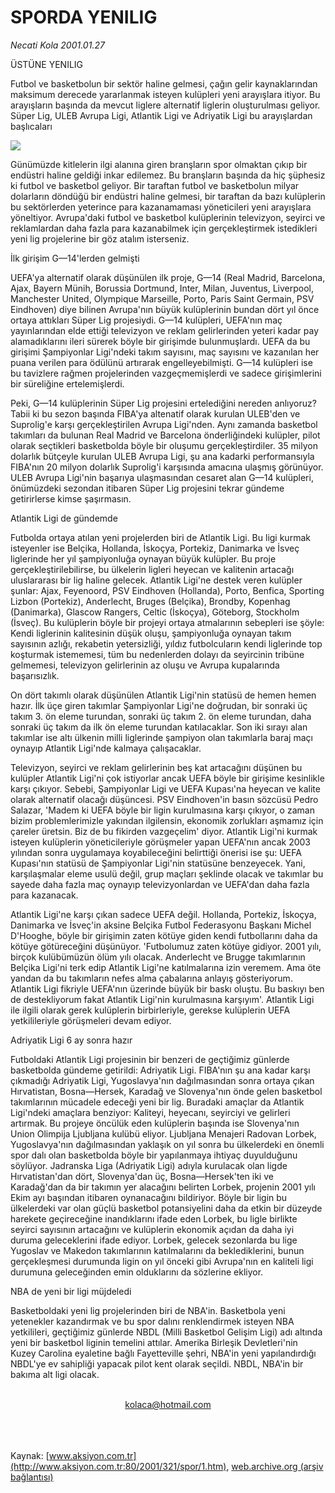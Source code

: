 # SPORDA YENILIG

*Necati Kola 2001.01.27*

<div>
 <p class="baslik">
  ÜSTÜNE YENILIG
 </p>
 <p class="spot">
  Futbol ve basketbolun bir sektör haline gelmesi, çağın gelir  kaynaklarından maksimum derecede yararlanmak isteyen kulüpleri yeni  arayışlara itiyor. Bu arayışların başında da mevcut liglere alternatif liglerin oluşturulması geliyor. Süper Lig, ULEB Avrupa Ligi, Atlantik Ligi  ve Adriyatik Ligi bu arayışlardan başlıcaları
 </p>
 <p class="metin">
 </p>
 <img border="0" src="/web/20020329045754im_/http://www.aksiyon.com.tr/2001/321/resimler/Spor.jpg"/>
 <p class="metin">
  Günümüzde kitlelerin ilgi alanına giren branşların spor olmaktan çıkıp bir endüstri haline geldiği inkar edilemez. Bu branşların başında da hiç şüphesiz ki futbol ve basketbol geliyor. Bir taraftan futbol ve basketbolun milyar dolarların döndüğü bir endüstri haline gelmesi, bir taraftan da bazı kulüplerin bu sektörlerden yeterince para kazanamaması yöneticileri yeni arayışlara yöneltiyor. Avrupa'daki futbol ve basketbol kulüplerinin televizyon, seyirci ve reklamlardan daha fazla para kazanabilmek için gerçekleştirmek istedikleri yeni lig projelerine bir göz atalım isterseniz.
 </p>
 <p class="metin">
  İlk girişim G—14'lerden gelmişti
 </p>
 <p class="metin">
  UEFA'ya alternatif olarak düşünülen ilk proje, G—14 (Real Madrid, Barcelona, Ajax, Bayern Münih, Borussia Dortmund, Inter, Milan, Juventus, Liverpool, Manchester United, Olympique Marseille, Porto, Paris Saint Germain, PSV Eindhoven) diye bilinen Avrupa'nın büyük kulüplerinin bundan dört yıl önce ortaya attıkları Süper Lig projesiydi. G—14 kulüpleri, UEFA'nın maç yayınlarından elde ettiği televizyon ve reklam gelirlerinden yeteri kadar pay alamadıklarını ileri sürerek böyle bir girişimde bulunmuşlardı. UEFA da bu girişimi Şampiyonlar Ligi'ndeki takım sayısını, maç sayısını ve kazanılan her puana verilen para ödülünü artırarak engelleyebilmişti. G—14 kulüpleri ise bu tavizlere rağmen projelerinden vazgeçmemişlerdi ve sadece girişimlerini bir süreliğine ertelemişlerdi.
 </p>
 <p class="metin">
  Peki, G—14 kulüplerinin Süper Lig projesini ertelediğini nereden anlıyoruz? Tabii ki bu sezon başında FIBA'ya altenatif olarak kurulan ULEB'den ve Suprolig'e karşı gerçekleştirilen Avrupa Ligi'nden. Aynı zamanda basketbol takımları da bulunan Real Madrid ve Barcelona önderliğindeki kulüpler, pilot olarak seçtikleri basketbolda böyle bir oluşumu gerçekleştirdiler. 35 milyon dolarlık bütçeyle kurulan ULEB Avrupa Ligi, şu ana kadarki performansıyla FIBA'nın 20 milyon dolarlık Suprolig'i karşısında amacına ulaşmış görünüyor. ULEB Avrupa Ligi'nin başarıya ulaşmasından cesaret alan G—14 kulüpleri, önümüzdeki sezondan itibaren Süper Lig projesini tekrar gündeme getirirlerse kimse şaşırmasın.
 </p>
 <p class="metin">
  Atlantik Ligi de gündemde
 </p>
 <p class="metin">
  Futbolda ortaya atılan yeni projelerden biri de Atlantik Ligi. Bu ligi kurmak isteyenler ise Belçika, Hollanda, İskoçya, Portekiz, Danimarka ve İsveç liglerinde her yıl şampiyonluğa oynayan büyük kulüpler. Bu proje gerçekleştirilebilirse, bu ülkelerin ligleri heyecan ve kalitenin artacağı uluslararası bir lig haline gelecek. Atlantik Ligi'ne destek veren kulüpler şunlar: Ajax, Feyenoord, PSV Eindhoven (Hollanda), Porto, Benfica, Sporting Lizbon (Portekiz), Anderlecht, Bruges (Belçika), Brondby, Kopenhag (Danimarka), Glascow Rangers, Celtic (İskoçya), Göteborg, Stockholm (İsveç). Bu kulüplerin böyle bir projeyi ortaya atmalarının sebepleri ise şöyle: Kendi liglerinin kalitesinin düşük oluşu, şampiyonluğa oynayan takım sayısının azlığı, rekabetin yetersizliği, yıldız futbolcuların kendi liglerinde top koşturmak istememesi, tüm bu nedenlerden dolayı da seyircinin tribüne gelmemesi, televizyon gelirlerinin az oluşu ve Avrupa kupalarında başarısızlık.
 </p>
 <p class="metin">
  On dört takımlı olarak düşünülen Atlantik Ligi'nin statüsü de hemen hemen hazır. İlk üçe giren takımlar Şampiyonlar Ligi'ne doğrudan, bir sonraki üç takım 3. ön eleme turundan, sonraki üç takım 2. ön eleme turundan, daha sonraki üç takım da ilk ön eleme turundan katılacaklar. Son iki sırayı alan takımlar ise altı ülkenin milli liglerinde şampiyon olan takımlarla baraj maçı oynayıp Atlantik Ligi'nde kalmaya çalışacaklar.
 </p>
 <p class="metin">
  Televizyon, seyirci ve reklam gelirlerinin beş kat artacağını düşünen bu kulüpler Atlantik Ligi'ni çok istiyorlar ancak UEFA böyle bir girişime kesinlikle karşı çıkıyor. Sebebi, Şampiyonlar Ligi ve UEFA Kupası'na heyecan ve kalite olarak alternatif olacağı düşüncesi. PSV Eindhoven'in basın sözcüsü Pedro Salazar, 'Madem ki UEFA böyle bir ligin kurulmasına karşı çıkıyor, o zaman bizim problemlerimizle yakından ilgilensin, ekonomik zorlukları aşmamız için çareler üretsin. Biz de bu fikirden vazgeçelim' diyor. Atlantik Ligi'ni kurmak isteyen kulüplerin yöneticileriyle görüşmeler yapan UEFA'nın ancak 2003 yılından sonra uygulamaya koyabileceğini belirttiği önerisi ise şu: UEFA Kupası'nın statüsü de Şampiyonlar Ligi'nin statüsüne benzeyecek. Yani, karşılaşmalar eleme usulü değil, grup maçları şeklinde olacak ve takımlar bu sayede daha fazla maç oynayıp televizyonlardan ve UEFA'dan daha fazla para kazanacak.
 </p>
 <p class="metin">
  Atlantik Ligi'ne karşı çıkan sadece UEFA değil. Hollanda, Portekiz, İskoçya, Danimarka ve İsveç'in aksine Belçika Futbol Federasyonu Başkanı Michel D'Hooghe, böyle bir girişimin zaten kötüye giden kendi futbollarını daha da kötüye götüreceğini düşünüyor. 'Futbolumuz zaten kötüye gidiyor. 2001 yılı, birçok kulübümüzün ölüm yılı olacak. Anderlecht ve Brugge takımlarının Belçika Ligi'ni terk edip Atlantik Ligi'ne katılmalarına izin veremem. Ama öte yandan da bu takımların nefes alma çabalarına anlayış gösteriyorum. Atlantik Ligi fikriyle UEFA'nın üzerinde büyük bir baskı oluştu. Bu baskıyı ben de destekliyorum fakat Atlantik Ligi'nin kurulmasına karşıyım'.  Atlantik Ligi ile ilgili olarak gerek kulüplerin birbirleriyle, gerekse kulüplerin UEFA yetkilileriyle görüşmeleri devam ediyor.
 </p>
 <p class="metin">
  Adriyatik Ligi 6 ay sonra hazır
 </p>
 <p class="metin">
  Futboldaki Atlantik Ligi projesinin bir benzeri de geçtiğimiz günlerde basketbolda gündeme getirildi: Adriyatik Ligi. FIBA'nın şu ana kadar karşı çıkmadığı Adriyatik Ligi, Yugoslavya'nın dağılmasından sonra ortaya çıkan Hırvatistan, Bosna—Hersek, Karadağ ve Slovenya'nın önde gelen basketbol takımlarının mücadele edeceği yeni bir lig. Buradaki amaçlar da Atlantik Ligi'ndeki amaçlara benziyor: Kaliteyi, heyecanı, seyirciyi ve gelirleri artırmak. Bu projeye öncülük eden kulüplerin başında ise Slovenya'nın Union Olimpija Ljubljana kulübü eliyor. Ljubljana Menajeri Radovan Lorbek, Yugoslavya'nın dağılmasından yaklaşık on yıl sonra bu ülkelerdeki en önemli spor dalı olan basketbolda böyle bir yapılanmaya ihtiyaç duyulduğunu söylüyor. Jadranska Liga (Adriyatik Ligi) adıyla kurulacak olan ligde Hırvatistan'dan dört, Slovenya'dan üç, Bosna—Hersek'ten iki ve Karadağ'dan da bir takımın yer alacağını belirten Lorbek, projenin 2001 yılı Ekim ayı başından itibaren oynanacağını bildiriyor. Böyle bir ligin bu ülkelerdeki var olan güçlü basketbol potansiyelini daha da etkin bir düzeyde harekete geçireceğine inandıklarını ifade eden Lorbek, bu ligle birlikte seyirci sayısının artacağını ve kulüplerin ekonomik açıdan da daha iyi duruma geleceklerini ifade ediyor. Lorbek, gelecek sezonlarda bu lige Yugoslav ve Makedon takımlarının katılmalarını da beklediklerini, bunun gerçekleşmesi durumunda ligin on yıl önceki gibi Avrupa'nın en kaliteli ligi durumuna geleceğinden emin olduklarını da sözlerine ekliyor.
 </p>
 <p class="metin">
  NBA de yeni bir ligi müjdeledi
 </p>
 <p class="metin">
  Basketboldaki yeni lig projelerinden biri de NBA'in. Basketbola yeni yetenekler kazandırmak ve bu spor dalını renklendirmek isteyen NBA yetkilileri, geçtiğimiz günlerde NBDL (Milli Basketbol Gelişim Ligi) adı altında yeni bir basketbol liginin temelini attılar. Amerika Birleşik Devletleri'nin Kuzey Carolina eyaletine bağlı Fayetteville şehri, NBA'in yeni yapılandırdığı NBDL'ye ev sahipliği yapacak pilot kent olarak seçildi. NBDL, NBA'in bir bakıma alt ligi olacak.
 </p>
 <br/>
 <center>
  <a class="anaorta" href="http://web.archive.org/web/20020329045754/mailto:kolaca@hotmail.com">
   kolaca@hotmail.com
  </a>
 </center>
 <br/>
 <br/>
 <br/>
</div>

Kaynak: [www.aksiyon.com.tr](http://www.aksiyon.com.tr:80/2001/321/spor/1.htm), [web.archive.org (arşiv bağlantısı)](http://web.archive.org/web/20020329045754/http://www.aksiyon.com.tr:80/2001/321/spor/1.htm)
